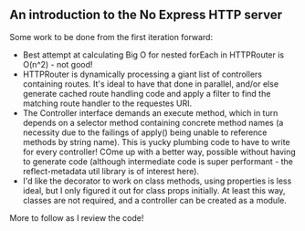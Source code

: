 An introduction to the No Express HTTP server
----------------------------------------------

Some work to be done from the first iteration forward:

- Best attempt at calculating Big O for nested forEach in HTTPRouter is O(n^2) - not good!
- HTTPRouter is dynamically processing a giant list of controllers containing routes.  It's ideal to have that done in parallel, and/or else generate cached route handling code and apply a filter to find the matching route handler to the requestes URI.
- The Controller interface demands an execute method, which in turn depends on a selector method containing concrete method names (a necessity due to the failings of apply() being unable to reference methods by string name). This is yucky plumbing code to have to write for every controller!  COme up with a better way, possible without having to generate code (although intermediate code is super performant - the reflect-metadata util library is of interest here).
- I'd like the decorator to work on class methods, using properties is less ideal, but I only figured it out for class props initially. At least this way, classes are not required, and a controller can be created as a module.

More to follow as I review the code!